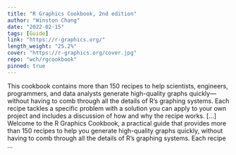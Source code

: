 ```yaml
---
title: "R Graphics Cookbook, 2nd edition"
author: "Winston Chang"
date: "2022-02-15"
tags: [Guide]
link: "https://r-graphics.org/"
length_weight: "25.2%"
cover: "https://r-graphics.org/cover.jpg"
repo: "wch/rgcookbook"
pinned: true
---
```


This cookbook contains more than 150 recipes to help scientists, engineers, programmers, and data analysts generate high-quality graphs quickly—without having to comb through all the details of R’s graphing systems. Each recipe tackles a specific problem with a solution you can apply to your own project and includes a discussion of how and why the recipe works. [...] Welcome to the R Graphics Cookbook, a practical guide that provides more than 150 recipes to help you generate high-quality graphs quickly, without having to comb through all the details of R’s graphing systems. Each recipe ...
